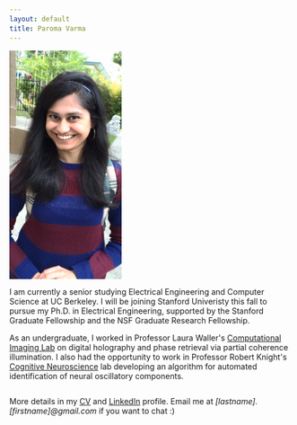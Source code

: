 ```yaml
---
layout: default
title: Paroma Varma
---
```


<div>
<div style="text-align:left; display:inline-block" markdown="1">
<img src="profile.jpg" alt="Drawing" style="width: 200px; vertical-align: -75px; margin-right: 20px" />
</div>

<div style="text-align:left; display:inline-block" markdown="1">

I am currently a senior studying Electrical Engineering and Computer Science at UC Berkeley. I will be joining Stanford Univeristy this fall to pursue my Ph.D. in Electrical Engineering, supported by the Stanford Graduate Fellowship and the NSF Graduate Research Fellowship.

As an undergraduate, I worked in Professor Laura Waller's [Computational Imaging Lab](http://www.laurawaller.com/) on digital holography and phase retrieval via partial coherence illumination. I also had the opportunity to work in Professor Robert Knight's [Cognitive Neuroscience](http://knightlab.berkeley.edu/) lab developing an algorithm for automated identification of neural oscillatory components. 
</div>
</div>

More details in my [CV](cv.pdf) and [LinkedIn](https://www.linkedin.com/in/paromavarma) profile. Email me at *[lastname].[firstname]@gmail.com* if you want to chat :)



